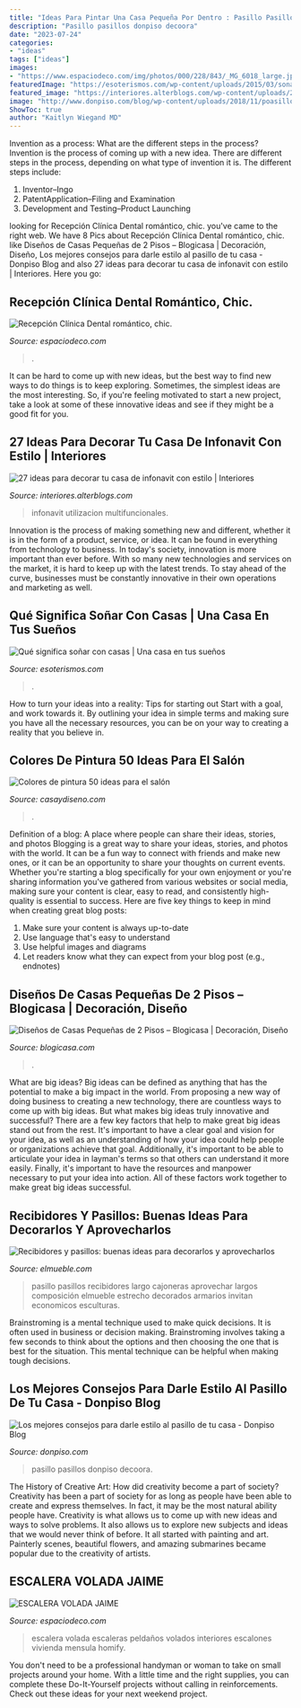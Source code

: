 ```yaml
---
title: "Ideas Para Pintar Una Casa Pequeña Por Dentro : Pasillo Pasillos Donpiso Decoora"
description: "Pasillo pasillos donpiso decoora"
date: "2023-07-24"
categories:
- "ideas"
tags: ["ideas"]
images:
- "https://www.espaciodeco.com/img/photos/000/228/843/_MG_6018_large.jpg"
featuredImage: "https://esoterismos.com/wp-content/uploads/2015/03/sonar-con-una-casa-en-llamas-600x360.jpg"
featured_image: "https://interiores.alterblogs.com/wp-content/uploads/2017/01/27-ideas-para-decorar-tu-casa-de-infonavit-con-estilo-11.jpg"
image: "http://www.donpiso.com/blog/wp-content/uploads/2018/11/poasillo.png"
ShowToc: true
author: "Kaitlyn Wiegand MD"
---
```



Invention as a process: What are the different steps in the process?
Invention is the process of coming up with a new idea. There are different steps in the process, depending on what type of invention it is. The different steps include: 
1. Inventor–Ingo 
2. PatentApplication–Filing and Examination 
3. Development and Testing–Product Launching 

	

		
looking for Recepción Clínica Dental romántico, chic. you've came to the right web. We have 8 Pics about Recepción Clínica Dental romántico, chic. like Diseños de Casas Pequeñas de 2 Pisos – Blogicasa | Decoración, Diseño, Los mejores consejos para darle estilo al pasillo de tu casa - Donpiso Blog and also 27 ideas para decorar tu casa de infonavit con estilo | Interiores. Here you go:
		
    
## Recepción Clínica Dental Romántico, Chic.

<img loading=lazy src="https://www.espaciodeco.com/img/photos/000/228/843/_MG_6018_large.jpg" onerror="this.onerror=null;this.src='https://tse4.mm.bing.net/th?id=OIP.ejOb9TCCatu_JdRxmqwyvwHaK-&amp;pid=15.1';" alt="Recepción Clínica Dental romántico, chic.">

_Source: espaciodeco.com_

>. 

	

It can be hard to come up with new ideas, but the best way to find new ways to do things is to keep exploring. Sometimes, the simplest ideas are the most interesting. So, if you're feeling motivated to start a new project, take a look at some of these innovative ideas and see if they might be a good fit for you.

    
## 27 Ideas Para Decorar Tu Casa De Infonavit Con Estilo | Interiores

<img loading=lazy src="https://interiores.alterblogs.com/wp-content/uploads/2017/01/27-ideas-para-decorar-tu-casa-de-infonavit-con-estilo-11.jpg" onerror="this.onerror=null;this.src='https://tse1.mm.bing.net/th?id=OIP.2d-JJmlWVVsAK2yMoAcZhQHaFj&amp;pid=15.1';" alt="27 ideas para decorar tu casa de infonavit con estilo | Interiores">

_Source: interiores.alterblogs.com_

>infonavit utilizacion multifuncionales. 

	

Innovation is the process of making something new and different, whether it is in the form of a product, service, or idea. It can be found in everything from technology to business. In today's society, innovation is more important than ever before. With so many new technologies and services on the market, it is hard to keep up with the latest trends. To stay ahead of the curve, businesses must be constantly innovative in their own operations and marketing as well.

    
## Qué Significa Soñar Con Casas | Una Casa En Tus Sueños

<img loading=lazy src="https://esoterismos.com/wp-content/uploads/2015/03/sonar-con-una-casa-en-llamas-600x360.jpg" onerror="this.onerror=null;this.src='https://tse2.mm.bing.net/th?id=OIP.dUuhD9-KXXM_80fs13MlMQHaEc&amp;pid=15.1';" alt="Qué significa soñar con casas | Una casa en tus sueños">

_Source: esoterismos.com_

>. 

	

How to turn your ideas into a reality: Tips for starting out
Start with a goal, and work towards it. By outlining your idea in simple terms and making sure you have all the necessary resources, you can be on your way to creating a reality that you believe in.

    
## Colores De Pintura 50 Ideas Para El Salón

<img loading=lazy src="https://casaydiseno.com/wp-content/uploads/2015/11/Kristina-Wolf-salon-pared-pintada-amarillo.jpeg" onerror="this.onerror=null;this.src='https://tse2.mm.bing.net/th?id=OIP.7xqnLzO05ujYtIWSNfsF-QHaHa&amp;pid=15.1';" alt="Colores de pintura 50 ideas para el salón">

_Source: casaydiseno.com_

>. 

	

Definition of a blog: A place where people can share their ideas, stories, and photos
Blogging is a great way to share your ideas, stories, and photos with the world. It can be a fun way to connect with friends and make new ones, or it can be an opportunity to share your thoughts on current events. Whether you're starting a blog specifically for your own enjoyment or you're sharing information you've gathered from various websites or social media, making sure your content is clear, easy to read, and consistently high-quality is essential to success. Here are five key things to keep in mind when creating great blog posts: 
1. Make sure your content is always up-to-date 
2. Use language that's easy to understand 
3. Use helpful images and diagrams 
4. Let readers know what they can expect from your blog post (e.g., endnotes) 

    
## Diseños De Casas Pequeñas De 2 Pisos – Blogicasa | Decoración, Diseño

<img loading=lazy src="http://farm7.static.flickr.com/6201/6102208450_97d14b89d5.jpg" onerror="this.onerror=null;this.src='https://tse2.mm.bing.net/th?id=OIP.LWkI-9UAwv8TEEnO4EAsAgHaGW&amp;pid=15.1';" alt="Diseños de Casas Pequeñas de 2 Pisos – Blogicasa | Decoración, Diseño">

_Source: blogicasa.com_

>. 

	

What are big ideas?
Big ideas can be defined as anything that has the potential to make a big impact in the world. From proposing a new way of doing business to creating a new technology, there are countless ways to come up with big ideas. But what makes big ideas truly innovative and successful? There are a few key factors that help to make great big ideas stand out from the rest. 
It's important to have a clear goal and vision for your idea, as well as an understanding of how your idea could help people or organizations achieve that goal. Additionally, it's important to be able to articulate your idea in layman's terms so that others can understand it more easily. Finally, it's important to have the resources and manpower necessary to put your idea into action. All of these factors work together to make great big ideas successful.

    
## Recibidores Y Pasillos: Buenas Ideas Para Decorarlos Y Aprovecharlos

<img loading=lazy src="https://www.elmueble.com/medio/2016/11/03/pasillo-hacia-el-comedor-con-mueble-bajo-y-composicion-de-cuadros_830a6cda.jpg" onerror="this.onerror=null;this.src='https://tse2.mm.bing.net/th?id=OIP.kyU-FckyYR6voCp44YyOuQHaKM&amp;pid=15.1';" alt="Recibidores y pasillos: buenas ideas para decorarlos y aprovecharlos">

_Source: elmueble.com_

>pasillo pasillos recibidores largo cajoneras aprovechar largos composición elmueble estrecho decorados armarios invitan economicos esculturas. 

	

Brainstroming is a mental technique used to make quick decisions. It is often used in business or decision making. Brainstroming involves taking a few seconds to think about the options and then choosing the one that is best for the situation. This mental technique can be helpful when making tough decisions.

    
## Los Mejores Consejos Para Darle Estilo Al Pasillo De Tu Casa - Donpiso Blog

<img loading=lazy src="http://www.donpiso.com/blog/wp-content/uploads/2018/11/poasillo.png" onerror="this.onerror=null;this.src='https://tse2.mm.bing.net/th?id=OIP.56WbD3E0TTh8-h6DSvlIAAHaDp&amp;pid=15.1';" alt="Los mejores consejos para darle estilo al pasillo de tu casa - Donpiso Blog">

_Source: donpiso.com_

>pasillo pasillos donpiso decoora. 

	

The History of Creative Art: How did creativity become a part of society?
Creativity has been a part of society for as long as people have been able to create and express themselves. In fact, it may be the most natural ability people have. Creativity is what allows us to come up with new ideas and ways to solve problems. It also allows us to explore new subjects and ideas that we would never think of before. It all started with painting and art. Painterly scenes, beautiful flowers, and amazing submarines became popular due to the creativity of artists.

    
## ESCALERA VOLADA JAIME

<img loading=lazy src="https://www.espaciodeco.com/img/photos/000/240/482/ESCALERAPLANTABAJA_large.jpg" onerror="this.onerror=null;this.src='https://tse2.mm.bing.net/th?id=OIP.kVcBLBEYuKSL1hmnkUefDgHaJ4&amp;pid=15.1';" alt="ESCALERA VOLADA JAIME">

_Source: espaciodeco.com_

>escalera volada escaleras peldaños volados interiores escalones vivienda mensula homify. 

	

You don't need to be a professional handyman or woman to take on small projects around your home. With a little time and the right supplies, you can complete these Do-It-Yourself projects without calling in reinforcements. Check out these ideas for your next weekend project.

